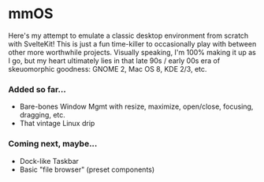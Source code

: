 # mmOS

Here's my attempt to emulate a classic desktop environment from scratch with SvelteKit! This is just a fun time-killer to occasionally play with between other more worthwhile projects. Visually speaking, I'm 100% making it up as I go, but my heart ultimately lies in that late 90s / early 00s era of skeuomorphic goodness: GNOME 2, Mac OS 8, KDE 2/3, etc.

### Added so far...
- Bare-bones Window Mgmt with resize, maximize, open/close, focusing, dragging, etc.
- That vintage Linux drip

### Coming next, maybe...
- Dock-like Taskbar
- Basic "file browser" (preset components)
